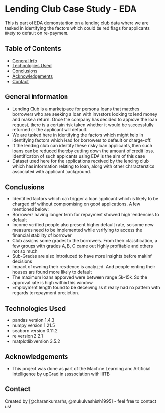 # Lending Club Case Study - EDA
This is part of EDA demonstartion on a lending club data where we are tasked in identifying the factors which could be red flags for applicants likely to default on re-payment.


## Table of Contents
* [General Info](#general-information)
* [Technologies Used](#technologies-used)
* [Conclusions](#conclusions)
* [Acknowledgements](#acknowledgements)
* [Contact](#contact)



## General Information
- Lending Club is a marketplace for personal loans that matches borrowers who are seeking a loan with investors looking to lend money and make a
return. Once the company has decided to approve the loan request, there is a certain risk taken whether it would be successfully returned or the applicant will default. 
- We are tasked here in identifying the factors which might help in identifying factors which lead for borrowers to default or charge-off. 
- If the lending club can identify these risky loan applicants, then such loans can be reduced thereby cutting down the amount of credit loss. Identification of such applicants using EDA is the aim of this case
- Dataset used here for the applications received by the lending club which has information relating to loan, along with other characterstics associated with applicant background.


## Conclusions
- Identified factors which can trigger a loan applicant which is likely to be charged off without compromising on good applications. A few mentioned below:
- Borrowers having longer term for repayment showed high tendencies to default
- Income verified people also present higher default rate, so some new measures need to be implemented while verifying to access the financial stability of borrower
- Club assigns some grades to the borrowers. From their classification, a few groups with grades A, B, C came out highly profitable and others not so much
- Sub-Grades are also introduced to have more insights before makinf decisions
- Impact of owning their residence is analyzed. And people renting their houses are found more likely to default
- The maximum loans apporved were between range 5k-15k. So the approval rate is high within this window
- Employment length found to be deceiving as it really had no pattern with regards to repayment prediction.


## Technologies Used
- pandas  version  1.4.3
- numpy  version  1.21.5
- seaborn  version  0.11.2
- re  version  2.2.1
- matplotlib  version  3.5.2


## Acknowledgements
- This project was done as part of the Machine Learning and Artificial Intelligence by upGrad in asssociation with IIITB


## Contact 
Created by [@charankumarhs, @mukulvashisth1995] - feel free to contact us!



